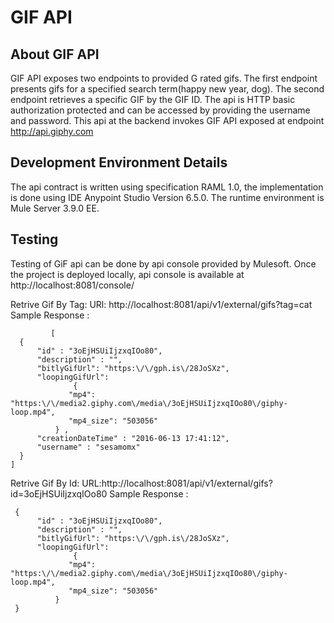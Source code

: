# GIF API

## About GIF API
   GIF API exposes two endpoints to  provided G rated gifs. The first endpoint presents gifs for a specified 
   search term(happy new year, dog). The second endpoint retrieves a specific GIF by the GIF ID.
   The api is HTTP basic authorization protected and can be accessed by providing the username and password.
   This api at the backend invokes GIF API exposed at endpoint http://api.giphy.com

## Development Environment Details
   The api contract is written using specification RAML 1.0, the implementation is done using IDE Anypoint Studio Version 6.5.0. 
   The runtime environment is Mule Server 3.9.0 EE.

## Testing
   Testing of GiF api can be done by api console provided by Mulesoft.
   Once the project is deployed locally, api console is available at http://localhost:8081/console/
   
   Retrive Gif By Tag: 
      URl: http://localhost:8081/api/v1/external/gifs?tag=cat
      Sample Response :
```
         [
  {
      "id" : "3oEjHSUiIjzxqIOo80",
      "description" : "",
      "bitlyGifUrl": "https:\/\/gph.is\/28JoSXz",
      "loopingGifUrl": 
              {
	         "mp4": "https:\/\/media2.giphy.com\/media\/3oEjHSUiIjzxqIOo80\/giphy-loop.mp4",
	         "mp4_size": "503056"
	      } ,
      "creationDateTime" : "2016-06-13 17:41:12",
      "username" : "sesamomx"
  }
]
```
   Retrive Gif By Id: 
      URL:http://localhost:8081/api/v1/external/gifs?id=3oEjHSUiIjzxqIOo80
      Sample Response :
```
 {
      "id" : "3oEjHSUiIjzxqIOo80",
      "description" : "",
      "bitlyGifUrl": "https:\/\/gph.is\/28JoSXz",
      "loopingGifUrl": 
              {
	         "mp4": "https:\/\/media2.giphy.com\/media\/3oEjHSUiIjzxqIOo80\/giphy-loop.mp4",
	         "mp4_size": "503056"
	      }
 }
```

   
   




